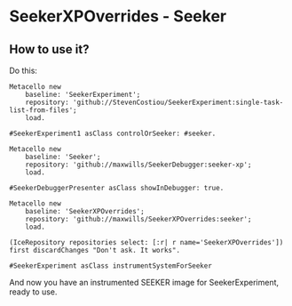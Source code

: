 # SeekerXPOverrides - Seeker

## How to use it?

Do this:

```Smalltalk
Metacello new
    baseline: 'SeekerExperiment';
    repository: 'github://StevenCostiou/SeekerExperiment:single-task-list-from-files';
    load.

#SeekerExperiment1 asClass controlOrSeeker: #seeker.

Metacello new
    baseline: 'Seeker';
    repository: 'github://maxwills/SeekerDebugger:seeker-xp';
    load.
    
#SeekerDebuggerPresenter asClass showInDebugger: true.

Metacello new
    baseline: 'SeekerXPOverrides';
    repository: 'github://maxwills/SeekerXPOverrides:seeker';
    load.

(IceRepository repositories select: [:r| r name='SeekerXPOverrides']) first discardChanges "Don't ask. It works".

#SeekerExperiment asClass instrumentSystemForSeeker
```

And now you have an instrumented SEEKER image for SeekerExperiment, ready to use.
